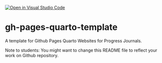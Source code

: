 [![Open in Visual Studio Code](https://classroom.github.com/assets/open-in-vscode-718a45dd9cf7e7f842a935f5ebbe5719a5e09af4491e668f4dbf3b35d5cca122.svg)](https://classroom.github.com/online_ide?assignment_repo_id=12719267&assignment_repo_type=AssignmentRepo)
# gh-pages-quarto-template

A template for Github Pages Quarto Websites for Progress Journals. 

Note to students: You might want to change this README file to reflect your work on Github repository.
